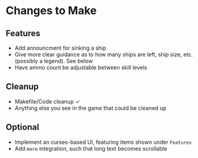 # Changes to Make

## Features
- Add announcment for sinking a ship
- Give more clear guidance as to how many ships are left, ship size, etc. (possibly a legend). See below
- Have ammo count be adjustable between skill levels

## Cleanup
- Makefile/Code cleanup ✓
- Anything else you see in the game that could be cleaned up

## Optional
- Implement an curses-based UI, featuring items shown under `Features`
- Add `more` integration, such that long text becomes scrollable
